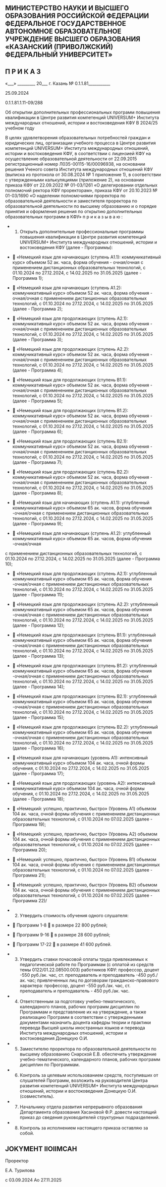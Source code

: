 <!-- image -->

## МИНИСТЕРСТВО НАУКИ И ВЫСШЕГО ОБРАЗОВАНИЯ РОССИЙСКОЙ ФЕДЕРАЦИИ ФЕДЕРАЛЬНОЕ ГОСУДАРСТВЕННОЕ АВТОНОМНОЕ ОБРАЗОВАТЕЛЬНОЕ УЧРЕЖДЕНИЕ ВЫСШЕГО ОБРАЗОВАНИЯ «КАЗАНСКИЙ (ПРИВОЛЖСКИЙ) ФЕДЕРАЛЬНЫЙ УНИВЕРСИТЕТ»

## П Р И К А З

«\_\_\_» \_\_\_\_\_\_\_\_\_ 20\_\_\_ г.                            Казань                            № 0.1.1.81\_\_\_\_\_\_\_\_\_\_\_

25.09.2024

0.1.1.81.1.11-09/288

Об открытии дополнительных профессиональных программ повышения квалификации в Центре развития компетенций UNIVERSUM+ Института международных отношений, истории и востоковедения КФУ В 2024/25 учебном году

В  целях  удовлетворения  образовательных  потребностей  граждан  и  юридических лиц,  организации  учебного  процесса  в  Центре  развития  компетенций  UNIVERSUM+ Института международных отношений, истории и востоковедения КФУ, в соответствии с лицензией КФУ на осуществление образовательной деятельности от 22.09.2015 регистрационный номер Л035-00115-16/00096938, на основании решения Ученого совета Института международных отношений КФУ (выписка из протокола от 30.08.2024 № 1 приложение 1),  в  соответствии  с  утвержденными  калькуляциями  (приложение  2),  на основании  приказа  КФУ  от  22.09.2022  №  01-03/1261  «О  делегировании  отдельных полномочий  ректора  КФУ  проректорам»,  приказа  КФУ  от  20.10.2023  №  01-03/1690 «О наделении полномочиями проректора по образовательной деятельности и заместителя проректора  по  образовательной  деятельности  по  высшему  образованию  и  о  порядке принятия и оформления решения по открытию дополнительных образовательных программ в КФУ» п р и к а з ы в а ю :

- 1. Открыть дополнительные профессиональные программы повышения квалификации в Центре развития компетенций UNIVERSUM+ Института международных отношений, истории и востоковедения КФУ (далее - Программы):
-  «Немецкий  язык  для  начинающих  (ступень  А1.1):  коммуникативный  курс» объемом  52 ак. часа,  форма  обучения  -  очная/очная  с  применением  дистанционных образовательных технологий, с 01.10.2024 по 27.12.2024, с 14.02.2025 по 31.05.2025 (далее - Программа 1);

-  «Немецкий  язык  для  начинающих  (ступень  А1.2):  коммуникативный  курс» объемом  52 ак. часа,  форма  обучения  -  очная/очная  с  применением  дистанционных образовательных технологий, с 01.10.2024 по 27.12.2024, с 14.02.2025 по 31.05.2025 (далее - Программа 2);
-  «Немецкий язык для продолжающих (ступень А2.1): коммуникативный курс» объемом  52 ак. часа,  форма  обучения  -  очная/очная  с  применением  дистанционных образовательных технологий, с 01.10.2024 по 27.12.2024, с 14.02.2025 по 31.05.2025 (далее - Программа 3);
-  «Немецкий язык для продолжающих (ступень А2.2): коммуникативный курс» объемом  52 ак. часа,  форма  обучения  -  очная/очная  с  применением  дистанционных образовательных технологий, с 01.10.2024 по 27.12.2024, с 14.02.2025 по 31.05.2025 (далее - Программа 4);
-  «Немецкий язык для продолжающих (ступень В1.1): коммуникативный курс» объемом  52 ак. часа,  форма  обучения  -  очная/очная  с  применением  дистанционных образовательных технологий, с 01.10.2024 по 27.12.2024, с 14.02.2025 по 31.05.2025 (далее - Программа 5);
-  «Немецкий язык для продолжающих (ступень В1.2): коммуникативный курс» объемом  52 ак. часа,  форма  обучения  -  очная/очная  с  применением  дистанционных образовательных технологий, с 01.10.2024 по 27.12.2024, с 14.02.2025 по 31.05.2025 (далее - Программа 6);
-  «Немецкий язык для продолжающих (ступень В2.1): коммуникативный курс» объемом  52 ак. часа,  форма  обучения  -  очная/очная  с  применением  дистанционных образовательных технологий, с 01.10.2024 по 27.12.2024, с 14.02.2025 по 31.05.2025 (далее - Программа 7);
-  «Немецкий язык для продолжающих (ступень В2.2): коммуникативный курс» объемом  52 ак. часа,  форма  обучения  -  очная/очная  с  применением  дистанционных образовательных технологий, с 01.10.2024 по 27.12.2024, с 14.02.2025 по 31.05.2025 (далее - Программа 8);
-  «Немецкий язык для начинающих (ступень А1.1): углубленный коммуникативный курс» объемом 65 ак. часов, форма обучения -очная/очная с применением дистанционных образовательных технологий, с 01.10.2024 по 27.12.2024, с 14.02.2025 по 31.05.2025 (далее - Программа 9);
-  «Немецкий язык для начинающих (ступень А1.2): углубленный коммуникативный курс» объемом 65 ак. часов, форма обучения -очная/очная

с применением дистанционных образовательных технологий, с 01.10.2024 по 27.12.2024, с 14.02.2025 по 31.05.2025 (далее - Программа 10);

-  «Немецкий язык для продолжающих (ступень А2.1): углубленный коммуникативный курс» объемом 65 ак. часов, форма обучения -очная/очная с применением дистанционных образовательных технологий, с 01.10.2024 по 27.12.2024, с 14.02.2025 по 31.05.2025 (далее - Программа 11);
-  «Немецкий язык для продолжающих (ступень А2.2): углубленный коммуникативный курс» объемом 65 ак. часов, форма обучения -очная/очная с применением дистанционных образовательных технологий, с 01.10.2024 по 27.12.2024, с 14.02.2025 по 31.05.2025 (далее - Программа 12);
-  «Немецкий язык для продолжающих (ступень В1.1): углубленный коммуникативный курс» объемом 65 ак. часов, форма обучения -очная/очная с применением дистанционных образовательных технологий, с 01.10.2024 по 27.12.2024, с 14.02.2025 по 31.05.2025 (далее - Программа 13);
-  «Немецкий язык для продолжающих (ступень В1.2): углубленный коммуникативный курс» объемом 65 ак. часов, форма обучения -очная/очная с применением дистанционных образовательных технологий, с 01.10.2024 по 27.12.2024, с 14.02.2025 по 31.05.2025 (далее - Программа 14);
-  «Немецкий язык для продолжающих (ступень В2.1): углубленный коммуникативный курс» объемом 65 ак. часов, форма обучения -очная/очная с применением дистанционных образовательных технологий, с 01.10.2024 по 27.12.2024, с 14.02.2025 по 31.05.2025 (далее - Программа 15);
-  «Немецкий язык для продолжающих (ступень В2.2): углубленный коммуникативный курс» объемом 65 ак. часов, форма обучения -очная/очная с применением дистанционных образовательных технологий, с 01.10.2024 по 27.12.2024, с 14.02.2025 по 31.05.2025 (далее - Программа 16);
-  «Немецкий язык для начинающих (уровень А1): интенсивный коммуникативный  курс»  объемом  104 ак. часа,  очной  формы  обучения,  с  01.10.2024  по 27.12.2024, с 14.02.2025 по 31.05.2025 (далее - Программа 17);
-  «Немецкий язык для продолжающих (уровень А2): интенсивный коммуникативный  курс»  объемом  104 ак. часа,  очной  формы  обучения,  с  01.10.2024  по 27.12.2024, с 14.02.2025 по 31.05.2025 (далее - Программа 18);

-  «Немецкий: успешно, практично, быстро» (Уровень А1) объемом 104 ак. часа, очной  формы  обучения  с  применением  дистанционных  образовательных  технологий, с 01.10.2024 по 07.02.2025 (далее - Программа 19);
-  «Немецкий: успешно, практично, быстро» (Уровень А2) объемом 104 ак. часа, очной  формы  обучения  с  применением  дистанционных  образовательных  технологий, с 01.10.2024 по 07.02.2025 (далее - Программа 20);
-  «Немецкий: успешно, практично, быстро» (Уровень В1) объемом 104 ак. часа, очной  формы  обучения  с  применением  дистанционных  образовательных  технологий, с 01.10.2024 по 07.02.2025 (далее - Программа 21);
-  «Немецкий: успешно, практично, быстро» (Уровень В2) объемом 104 ак. часа, очной  формы  обучения  с  применением  дистанционных  образовательных  технологий, с 01.10.2024 по 07.02.2025 (далее - Программа 22)/
- 2. Утвердить стоимость обучения одного слушателя:
-  Программ 1-8  в размере 22 800 рублей;
-  Программ 9-16  в размере 28 600 рублей;
-  Программ 17-22  в размере 41 600 рублей.
- 3. Утвердить  ставки  почасовой  оплаты  труда  привлекаемых  к  педагогической работе  по  Программам  (с  оплатой  из  средств  темы  0122/01.22.08500.003)  работников КФУ: профессор, доцент -550 руб./ак. час, ст. преподаватель и преподаватель -450 руб./ак. час; привлеченных лиц по договорам гражданско-правового характера: профессор, доцент -550 руб./ак. час, ст. преподаватель и преподаватель - 450 руб./ак. час.
- 4. Ответственным  за подготовку учебно-тематического, календарного планов, рабочих  программ  дисциплин  по  Программам  и  представление  их  на  утверждение,  а также  реализацию  Программ  в  соответствии  с  утвержденными  документами  назначить доцента  кафедры  теории  и  практики  перевода  Высшей  школы  иностранных  языков  и перевода Института международных отношений, истории и востоковедения Донецкую О.И.
- 5. Заместителю проректора по образовательной деятельности по высшему образованию Снарской Е.В. обеспечить утверждение учебно-тематического, календарного планов, рабочих программ дисциплин по Программам.
- 6. Контроль  за  целевым  использованием  средств,  поступивших  от  слушателей Программ,  возложить  на  руководителя  Центра  развития  компетенций  UNIVERSUM+ Института международных  отношений, истории и востоковедения Донецкую  О.И. (совместитель).

- 7. Начальнику отдела развития непрерывного образования Департамента образования  Хасановой  Ф.Р.  довести  настоящий  приказ  до  сведения  руководителей структурных подразделений.
- 8. Контроль за исполнением настоящего приказа оставляю за собой.

## JOKYMEHT IIOIIMCAH

Проректор

Е.А. Турилова

c 03.09.2024 Ao 27.11.2025